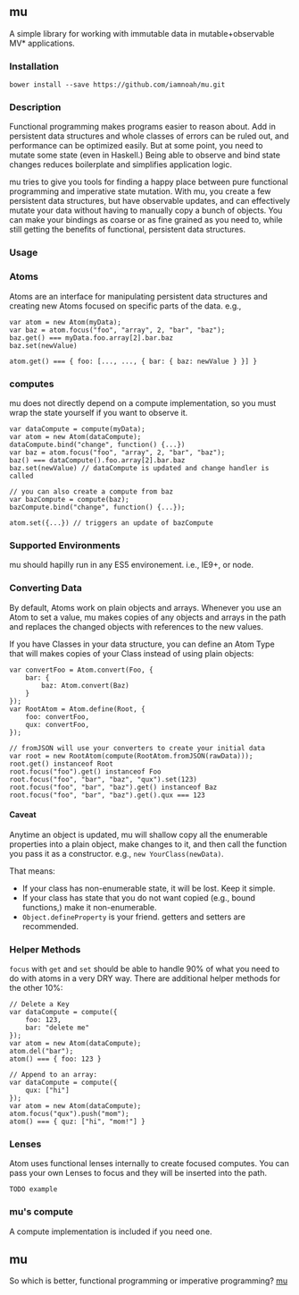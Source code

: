 ## mu

A simple library for working with immutable data in mutable+observable MV* applications.

### Installation

    bower install --save https://github.com/iamnoah/mu.git

### Description

Functional programming makes programs easier to reason about. Add in persistent data structures and whole classes of errors can be ruled out, and performance can be optimized easily. But at some point, you need to mutate some state (even in Haskell.) Being able to observe and bind state changes reduces boilerplate and simplifies application logic.

mu tries to give you tools for finding a happy place between pure functional programming and imperative state mutation.  With mu, you create a few persistent data structures, but have observable updates, and can effectively mutate your data without having to manually copy a bunch of objects. You can make your bindings as coarse or as fine grained as you need to, while still getting the benefits of functional, persistent data structures.

### Usage

### Atoms

Atoms are an interface for manipulating persistent data structures and creating new Atoms focused on specific parts of the data. e.g.,

    var atom = new Atom(myData);
    var baz = atom.focus("foo", "array", 2, "bar", "baz");
    baz.get() === myData.foo.array[2].bar.baz
    baz.set(newValue)

    atom.get() === { foo: [..., ..., { bar: { baz: newValue } }] }

### computes

mu does not directly depend on a compute implementation, so you must wrap the state yourself if you want to observe it.

    var dataCompute = compute(myData);
    var atom = new Atom(dataCompute);
    dataCompute.bind("change", function() {...})
    var baz = atom.focus("foo", "array", 2, "bar", "baz");
    baz() === dataCompute().foo.array[2].bar.baz
    baz.set(newValue) // dataCompute is updated and change handler is called

    // you can also create a compute from baz
    var bazCompute = compute(baz);
    bazCompute.bind("change", function() {...});

    atom.set({...}) // triggers an update of bazCompute

### Supported Environments

mu should hapilly run in any ES5 environement. i.e., IE9+, or node.

### Converting Data

By default, Atoms work on plain objects and arrays. Whenever you use an Atom to set a value, mu makes copies of any objects and arrays in the path and replaces the changed objects with references to the new values.

If you have Classes in your data structure, you can define an Atom Type that will makes copies of your Class instead of using plain objects:

    var convertFoo = Atom.convert(Foo, {
    	bar: {
    		baz: Atom.convert(Baz)
    	}
    });
    var RootAtom = Atom.define(Root, {
    	foo: convertFoo,
    	qux: convertFoo,
    });
    
    // fromJSON will use your converters to create your initial data
    var root = new RootAtom(compute(RootAtom.fromJSON(rawData)));
    root.get() instanceof Root
    root.focus("foo").get() instanceof Foo
    root.focus("foo", "bar", "baz", "qux").set(123)
    root.focus("foo", "bar", "baz").get() instanceof Baz
    root.focus("foo", "bar", "baz").get().qux === 123

#### Caveat

Anytime an object is updated, mu will shallow copy all the enumerable properties into a plain object, make changes to it, and then call the function you pass it as a constructor. e.g., `new YourClass(newData)`.

That means:

 * If your class has non-enumerable state, it will be lost. Keep it simple.
 * If your class has state that you do not want copied (e.g., bound functions,) make it non-enumerable.
 * `Object.defineProperty` is your friend. getters and setters are recommended.

### Helper Methods

`focus` with `get` and `set` should be able to handle 90% of what you need to do with atoms in a very DRY way. There are additional helper methods for the other 10%:


    // Delete a Key
    var dataCompute = compute({
        foo: 123,
        bar: "delete me"
    });
    var atom = new Atom(dataCompute);
    atom.del("bar");
    atom() === { foo: 123 }

    // Append to an array:
    var dataCompute = compute({
        qux: ["hi"]
    });
    var atom = new Atom(dataCompute);
    atom.focus("qux").push("mom");
    atom() === { quz: ["hi", "mom!"] }


### Lenses

Atom uses functional lenses internally to create focused computes. You can pass your own Lenses to focus and they will be inserted into the path.

    TODO example

### mu's compute

A compute implementation is included if you need one.

## mu

So which is better, functional programming or imperative programming? [mu][1]

[1]: http://en.wikipedia.org/wiki/Mu_(negative)#.22Unasking.22_the_question
